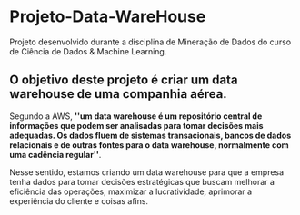 # Projeto-Data-WareHouse
Projeto desenvolvido durante a disciplina de Mineração de Dados do curso de Ciência de Dados &amp; Machine Learning.

## O objetivo deste projeto é criar um data warehouse de uma companhia aérea.

Segundo a AWS, **''um data warehouse é um repositório central de informações que podem ser analisadas para tomar decisões mais adequadas. Os dados fluem de sistemas transacionais, bancos de dados relacionais e de outras fontes para o data warehouse, normalmente com uma cadência regular''**.

Nesse sentido, estamos criando um data warehouse para que a empresa tenha dados para tomar decisões estratégicas que buscam melhorar a eficiência das operações, maximizar a lucratividade, aprimorar a experiência do cliente e coisas afins.
